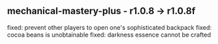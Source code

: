 ## mechanical-mastery-plus - r1.0.8 -> r1.0.8f

fixed: prevent other players to open one's sophisticated backpack
fixed: cocoa beans is unobtainable
fixed: darkness essence cannot be crafted